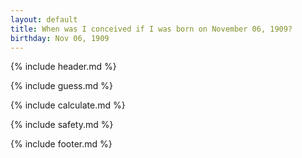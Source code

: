 ```yaml
---
layout: default
title: When was I conceived if I was born on November 06, 1909?
birthday: Nov 06, 1909
---
```


{% include header.md %}

{% include guess.md %}

{% include calculate.md %}

{% include safety.md %}

{% include footer.md %}



